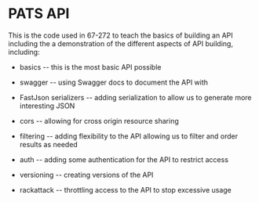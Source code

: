 # PATS API

This is the code used in 67-272 to teach the basics of building an API including the a demonstration of the different aspects of API building, including: 

* basics -- this is the most basic API possible

* swagger -- using Swagger docs to document the API with

* FastJson serializers -- adding serialization to allow us to generate more interesting JSON

* cors -- allowing for cross origin resource sharing

* filtering -- adding flexibility to the API allowing us to filter and order results as needed

* auth -- adding some authentication for the API to restrict access

* versioning -- creating versions of the API

* rackattack -- throttling access to the API to stop excessive usage
